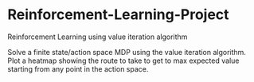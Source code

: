 # Reinforcement-Learning-Project
Reinforcement Learning using value iteration algorithm

Solve a finite state/action space MDP using the value iteration algorithm. Plot a heatmap showing the route to take to get to max expected value starting from any point in the action space.
